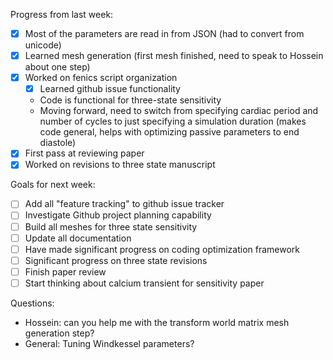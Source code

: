 Progress from last week:  
-[x] Most of the parameters are read in from JSON (had to convert from unicode)
-[x] Learned mesh generation (first mesh finished, need to speak to Hossein about one step)
-[x] Worked on fenics script organization
    -[x] Learned github issue functionality
    - Code is functional for three-state sensitivity
    - Moving forward, need to switch from specifying cardiac period and number of cycles to just specifying a simulation duration (makes code general, helps with optimizing passive parameters to end diastole)
-[x] First pass at reviewing paper 
-[x] Worked on revisions to three state manuscript

Goals for next week:
-[ ] Add all "feature tracking" to github issue tracker
-[ ] Investigate Github project planning capability
-[ ] Build all meshes for three state sensitivity
-[ ] Update all documentation
-[ ] Have made significant progress on coding optimization framework
-[ ] Significant progress on three state revisions
-[ ] Finish paper review
-[ ] Start thinking about calcium transient for sensitivity paper

Questions:
* Hossein: can you help me with the transform world matrix mesh generation step?
* General: Tuning Windkessel parameters? 
